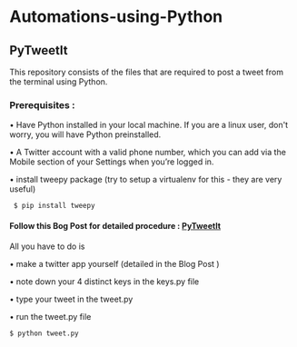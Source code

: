 # Automations-using-Python

## PyTweetIt

This repository consists of the files that are required to post a tweet from the terminal using Python.

### Prerequisites :

• Have Python installed in your local machine.
  If you are a linux user, don't worry, you will have Python preinstalled.
  
• A Twitter account with a valid phone number, which you can add via the Mobile section of your Settings when you’re logged in.

• install tweepy package (try to setup a virtualenv for this - they are very useful)

     $ pip install tweepy 


#### Follow this Bog Post for detailed procedure :  [PyTweetIt](https://vchrombie.github.io/blog/tutorial/2017/10/15/pytweet/)

All you have to do is 

• make a twitter app yourself (detailed in the Blog Post )

• note down your 4 distinct keys in the keys.py file

• type your tweet in the tweet.py

• run the tweet.py file 

    $ python tweet.py
